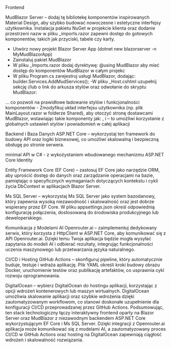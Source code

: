 Frontend

MudBlazor Server – dodaj tę bibliotekę komponentów inspirowanych Material Design, aby szybko budować nowoczesne i estetyczne interfejsy użytkownika. Instalacja pakietu NuGet w projekcie klienta oraz dodanie przestrzeni nazw w pliku _imports.razor zapewni dostęp do gotowych komponentów, takich jak przyciski, tabele czy karty.
- Utwórz nowy projekt Blazor Server App (dotnet new blazorserver -n MyMudBlazorApp)
- Zainstaluj pakiet MudBlazor
- W pliku _Imports.razor dodaj dyrektywę:
@using MudBlazor
aby mieć dostęp do komponentów MudBlazor w całym projekc
- W pliku Program.cs  zarejestruj usługi MudBlazor, dodając:
builder.Services.AddMudServices();
-W pliku _Host.cshtml  uzupełnij sekcję <head> i/lub <body> o link do arkusza stylów oraz odwołanie do skryptu MudBlazor:
<link href="_content/MudBlazor/MudBlazor.min.css" rel="stylesheet" />
...
<script src="_content/MudBlazor/MudBlazor.min.js"></script>
co pozwoli na prawidłowe ładowanie stylów i funkcjonalności komponentów
- Zmodyfikuj układ interfejsu użytkownika (np. plik MainLayout.razor w folderze Shared), aby otoczyć stronę dostawcami MudBlazor, wstawiając takie komponenty jak:
<MudThemeProvider>, <MudDialogProvider> i <MudSnackbarProvider> – to umożliwi korzystanie z globalnych ustawień stylów i powiadomień w całej aplikacji

Backend i Baza Danych
ASP.NET Core – wykorzystaj ten framework do budowy API oraz logiki biznesowej, co umożliwi skalowalną i bezpieczną obsługę po stronie serwera.

minimal API w C# - z wykożystaniem wbudowanego mechanizmu ASP.NET Core Identity

Entity Framework Core (EF Core) – zastosuj EF Core jako narzędzie ORM, aby uprościć dostęp do danych oraz zarządzanie operacjami na bazie, pamiętając o specyficznych wymaganiach dotyczących kontekstu i cykli życia DbContext w aplikacjach Blazor Server.

Ms SQL Server – wykorzystaj Ms SQL Server jako system bazodanowy, który zapewnia wysoką niezawodność i skalowalność oraz jest dobrze wspierany przez EF Core. W pliku appsettings.json określ odpowiednią konfigurację połączenia, dostosowaną do środowiska produkcyjnego lub deweloperskiego.

Komunikacja z Modelami AI
Openrouter.ai – zaimplementuj dedykowany serwis, który korzysta z HttpClient w ASP.NET Core, aby komunikować się z API Openrouter.ai. Dzięki temu Twoja aplikacja będzie mogła wysyłać zapytania do modeli AI i odbierać rezultaty, integrując funkcjonalności uczenia maszynowego lub przetwarzania języka naturalnego.

CI/CD i Hosting
GitHub Actions – skonfiguruj pipeline, który automatycznie buduje, testuje i wdraża aplikację. Plik YAML określi kroki budowy obrazu Docker, uruchomienie testów oraz publikację artefaktów, co usprawnia cykl rozwoju oprogramowania.

DigitalOcean – wybierz DigitalOcean do hostingu aplikacji, korzystając z opcji wdrożeń kontenerowych lub maszyn wirtualnych. DigitalOcean umożliwia skalowanie aplikacji oraz szybkie wdrożenia dzięki zautomatyzowanym workflowom, co stanowi doskonałe uzupełnienie dla konfiguracji CI/CD przeprowadzanej przez GitHub Actions.
Podsumowując, ten stack technologiczny łączy interaktywny frontend oparty na Blazor Server oraz MudBlazor z niezawodnym backendem ASP.NET Core wykorzystującym EF Core i Ms SQL Server. Dzięki integracji z Openrouter.ai aplikacja może komunikować się z modelami AI, a zautomatyzowany proces CI/CD w GitHub Actions oraz hosting na DigitalOcean zapewniają ciągłość wdrożeń i skalowalność rozwiązania.